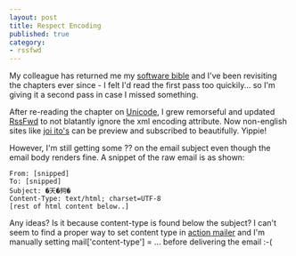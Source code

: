 ```yaml
---
layout: post
title: Respect Encoding
published: true
category:
- rssfwd
---
```

My colleague has returned me my [software bible](http://www.amazon.com/exec/obidos/ASIN/1590593898/103-9679346-5086206) and I've been revisiting the chapters ever since - I felt I'd read the first pass too quickily... so I'm giving it a second pass in case I missed something.  
   
 After re-reading the chapter on [Unicode](http://www.joelonsoftware.com/articles/Unicode.html), I grew remorseful and updated [RssFwd](http://rails.yanime.org/rssfwd/) to not blatantly ignore the xml encoding attribute. Now non-english sites like [joi ito's](http://rails.yanime.org/rssfwd/preview?url=http%3A//joi.ito.com/jp/atom.xml) can be preview and subscribed to beautifully. Yippie!  
   
 However, I'm still getting some ?? on the email subject even though the email body renders fine. A snippet of the raw email is as shown:

    From: [snipped]
    To: [snipped]
    Subject: �天�夠�
    Content-Type: text/html; charset=UTF-8
    [rest of html content below..]

 Any ideas? Is it because content-type is found below the subject? I can't seem to find a proper way to set content type in [action mailer](http://am.rubyonrails.org/) and I'm manually setting mail['content-type'] = ... before delivering the email :-(  
  
